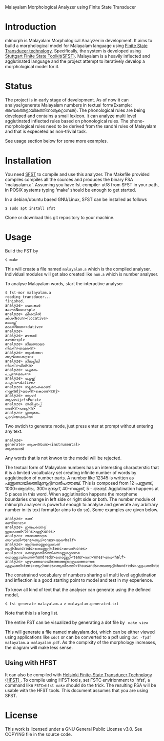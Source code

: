 Malayalam Morphological Analyzer using Finite State Transducer

Introduction
============
mlmorph is Malayalam Morphological Analyzer in development. It aims to build a morphological model for Malayalam language using  [Finite State Transducer technology](https://en.wikipedia.org/wiki/Finite-state_transducer). Specifically, the system is developed using [Stuttgart Finite State Toolkit(SFST)]( http://www.ims.uni-stuttgart.de/projekte/gramotron/SOFTWARE/SFST.html). Malayalam is a heavily inflected and agglutinated language and the project attempt to iteratively develop a morphological model for it.

Status
======
The project is in early stage of development. As of now it can analyse/generate Malayalam numbers in textual form(Example: അമ്പത്തെട്ടായിരത്തിനാനൂറ്റൊമ്പത്). The phonological rules are being developed and contains a small lexicon. It can analyze multi level agglutinated inflected rules based on phonological rules. The phono-morphological rules need to be derived from the sandhi rules of Malayalam and that is expeceted as non-trivial task.

See usage section below for some more examples.

Installation
============
You need [SFST]( http://www.ims.uni-stuttgart.de/projekte/gramotron/SOFTWARE/SFST.html) to compile and use this analyzer. The Makefile
provided compiles compiles all the sources and produces the binary FSA
'malayalam.a'. Assuming you have fst-compiler-utf8 from SFST in your
path, in POSIX systems typing 'make' should be enough to get started.

In a debian/ubuntu based GNU/Linux, SFST can be installed as follows

```$ sudo apt install sfst```

Clone or download this git repository to your machine.

Usage
=====
Build the FST by

```$ make```

This will create a file named `malayalam.a` which is the compiled analyser. Individual modules will get also created like `num.a` which is number analyser.

To analyse Malayalam words, start the interactive analyser

```
$ fst-mor malayalam.a
reading transducer...
finished.
analyze> പേനകൾ
പേന<Noun><pl>
analyze> കീശയിൽ
കീശ<Noun><locative>
മാലയ്ക്ക്
മാല<Noun><dative>
analyze>
analyze> മഴകൾ
മഴ<n><pl>
analyze> നീലത്താമര
നീല<n>താമര<n>
analyze> ആൽത്തറ
ആൽ<n>തറ<n>
analyze> നീലപ്പീലി
നീല<n>പീലി<n>
analyze> പച്ചമരം
പച്ച<n>മരം<n>
analyze> പച്ചയ്ക്ക്
പച്ച<n><dative>
analyze> നല്ലമരംകൊണ്ട്
നല്ല<adj>മരം<n>കൊണ്ട്<cnj>
analyze> ആഹ!
ആഹ<ij>!<Punct>
analyze> അടിപ്പരപ്പ്
അടി<n>പരപ്പ്<n>
analyze> പ്ലാവുമരം
പ്ലാവ്<n>മരം<n>
```

Two swtich to generate mode, just press enter at prompt without entering any text.

```
analyze>
generate> ആശ<Noun><instrumental>
ആശയാൽ

```

Any words that is not knwon to the model will be rejected.

The textual form of Malayalam numbers has an interesting characterstic that it is a limited vocalbulary set creating infinite number of words by agglutination of number parts. A number like 12345 is written as പന്ത്രണ്ടായിരത്തിമുന്നൂറ്റിനാൽപത്തഞ്ച്. This is composed from 12-പന്ത്രണ്ട്, 1000=ആയിരം, 300=മുന്നൂറ്, 40-നാല്പത്, 5 - അഞ്ച്. Agglutination happens at 5 places in this word. When agglutination happens the morpheme boundaries change in left side or right side or both. The number module of mlmorph analyser is powerful enough to analyse and generate any arbitrary number in its text format(or aims to do so). Some examples are given below.

```
analyze> രണ്ട്
രണ്ട്<ones>
analyze> ഇരുപത്തെട്ട്
ഇരുപത്തി<tens>എട്ട്<ones>
analyze> അമ്പത്താറര
അമ്പത്തി<tens>ആറ്<ones>അര<half>
analyze> നൂറ്റിതൊണ്ണൂറ്റൊമ്പത്
നൂറ്റി<hundreds>തൊണ്ണൂറ്റി<tens>ഒമ്പത്<ones>
analyze> തൊള്ളായിരത്തിതൊണ്ണൂറ്റൊന്നര
തൊള്ളായിരത്തി<hundreds>തൊണ്ണൂറ്റി<tens>ഒന്ന്<ones>അര<half>
analyze> എഴുപത്താറായിരത്തഞ്ഞൂറ്റെഴുപത്തൊന്നര
എഴുപത്തി<tens>ആറ്<ones>ആയിരത്തി<thousands>അഞ്ഞൂറ്റി<hundreds>എഴുപത്തി<tens>ഒന്ന്<ones>അര<half>

```

The constrained vocabulary of numbers sharing all multi level agglutination and inflection is a good starting point to model and test in my experience.

To know all kind of text that the analyser can generate using the defined model,

```$ fst-generate malayalam.a > malayalam.generated.txt```

Note that this is a long list.

The entire FST can be visualized by generating a dot file by
``` make view```

This will generate a file named malayalam.dot, which can be either viewed using applications like `xdot` or can be converted to a pdf using `dot -Tpdf malayalam.a malayalam.pdf`. As the complxity of the morphology increases, the diagram will make less sense.

Using with HFST
---------------
It can also be compiled with [Helsinki Finite-State Transducer Technology (HFST) ](http://www.ling.helsinki.fi/kieliteknologia/tutkimus/hfst/). To compile using HFST tools, set
FSTC envirionment to 'hfst', a command like ```FSTC=hfst make``` should do
the trick. The resulting FSA will be usable with the HFST tools.  This document assumes that you are using SFST.

License
=======
This work is licensed under a GNU General Public License v3.0. See COPYING file in the source code.
